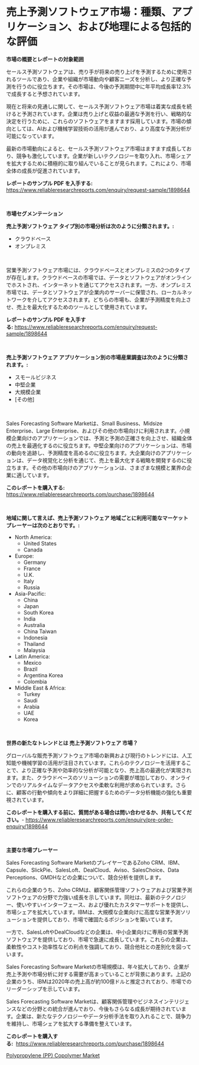 <p><h1>売上予測ソフトウェア市場：種類、アプリケーション、および地理による包括的な評価</h1></p><p><strong>市場の概要とレポートの対象範囲</strong></p>
<p><p>セールス予測ソフトウェアは、売り手が将来の売り上げを予測するために使用されるツールであり、企業や組織が市場動向や顧客ニーズを分析し、より正確な予測を行うのに役立ちます。その市場は、今後の予測期間中に年平均成長率12.3%で成長すると予想されています。</p><p>現在と将来の見通しに関して、セールス予測ソフトウェア市場は着実な成長を続けると予測されています。企業は売り上げと収益の最適な予測を行い、戦略的な決定を行うために、これらのソフトウェアをますます採用しています。市場の傾向としては、AIおよび機械学習技術の活用が進んでおり、より高度な予測分析が可能になっています。</p><p>最新の市場動向によると、セールス予測ソフトウェア市場はますます成長しており、競争も激化しています。企業が新しいテクノロジーを取り入れ、市場シェアを拡大するために積極的に取り組んでいることが見られます。これにより、市場全体の成長が促進されています。</p></p>
<p><strong>レポートのサンプル PDF を入手する:</strong> <a href="https://www.reliableresearchreports.com/enquiry/request-sample/1898644">https://www.reliableresearchreports.com/enquiry/request-sample/1898644</a></p>
<p>&nbsp;</p>
<p><strong>市場セグメンテーション</strong></p>
<p><strong>売上予測ソフトウェア タイプ別の市場分析は次のように分類されます。:</strong></p>
<p><ul><li>クラウドベース</li><li>オンプレミス</li></ul></p>
<p>&nbsp;</p>
<p><p>営業予測ソフトウェア市場には、クラウドベースとオンプレミスの2つのタイプが存在します。クラウドベースの市場では、データとソフトウェアがオンラインでホストされ、インターネットを通じてアクセスされます。一方、オンプレミス市場では、データとソフトウェアが企業内のサーバーに保管され、ローカルネットワークを介してアクセスされます。どちらの市場も、企業が予測精度を向上させ、売上を最大化するためのツールとして使用されています。</p></p>
<p><strong>レポートのサンプル PDF を入手する:</strong>&nbsp;<a href="https://www.reliableresearchreports.com/enquiry/request-sample/1898644">https://www.reliableresearchreports.com/enquiry/request-sample/1898644</a></p>
<p>&nbsp;</p>
<p><strong> 売上予測ソフトウェア アプリケーション別の市場産業調査は次のように分類されます。:</strong></p>
<p><ul><li>スモールビジネス</li><li>中堅企業</li><li>大規模企業</li><li>[その他]</li></ul></p>
<p>&nbsp;</p>
<p><p>Sales Forecasting Software Marketは、Small Business、Midsize Enterprise、Large Enterprise、およびその他の市場向けに利用されます。小規模企業向けのアプリケーションでは、予測と予測の正確さを向上させ、組織全体の売上を最適化するのに役立ちます。中堅企業向けのアプリケーションは、市場の動向を追跡し、予測精度を高めるのに役立ちます。大企業向けのアプリケーションは、データ視覚化と分析を通じて、売上を最大化する戦略を開発するのに役立ちます。その他の市場向けのアプリケーションは、さまざまな規模と業界の企業に適しています。</p></p>
<p><strong>このレポートを購入する:</strong>&nbsp; <a href="https://www.reliableresearchreports.com/purchase/1898644">https://www.reliableresearchreports.com/purchase/1898644</a></p>
<p>&nbsp;</p>
<p><strong>地域に関して言えば、売上予測ソフトウェア 地域ごとに利用可能なマーケットプレーヤーは次のとおりです。:</strong></p>
<p><ul>
    <li>
        North America:
        <ul>
            <li>United States</li>
            <li>Canada</li>
        </ul>
    </li>
    <li>
        Europe:
        <ul>
            <li>Germany</li>
            <li>France</li>
            <li>U.K.</li>
            <li>Italy</li>
            <li>Russia</li>
        </ul>
    </li>
    <li>
        Asia-Pacific:
        <ul>
            <li>China</li>
            <li>Japan</li>
            <li>South Korea</li>
            <li>India</li>
            <li>Australia</li>
            <li>China Taiwan</li>
            <li>Indonesia</li>
            <li>Thailand</li>
            <li>Malaysia</li>
        </ul>
    </li>
    <li>
        Latin America:
        <ul>
            <li>Mexico</li>
            <li>Brazil</li>
            <li>Argentina Korea</li>
            <li>Colombia</li>
        </ul>
    </li>
    <li>
        Middle East & Africa:
        <ul>
            <li>Turkey</li>
            <li>Saudi</li>
            <li>Arabia</li>
            <li>UAE</li>
            <li>Korea</li>
        </ul>
    </li>
    </ul></p>
<p>&nbsp;</p>
<p><strong>世界の新たなトレンドとは 売上予測ソフトウェア 市場？</strong></p>
<p><p>グローバルな販売予測ソフトウェア市場の新興および現行のトレンドには、人工知能や機械学習の活用が注目されています。これらのテクノロジーを活用することで、より正確な予測や効率的な分析が可能となり、売上高の最適化が実現されます。また、クラウドベースのソリューションの需要が増加しており、オンラインでのリアルタイムなデータアクセスや柔軟な利用が求められています。さらに、顧客の行動や傾向をより詳細に把握するためのデータ分析機能の強化も重要視されています。</p></p>
<p><strong>このレポートを購入する前に、質問がある場合は問い合わせるか、共有してください。</strong>- <a href="https://www.reliableresearchreports.com/enquiry/pre-order-enquiry/1898644">https://www.reliableresearchreports.com/enquiry/pre-order-enquiry/1898644</a></p>
<p>&nbsp;</p>
<p><strong>主要な市場プレーヤー</strong></p>
<p><p>Sales Forecasting Software MarketのプレイヤーであるZoho CRM、IBM、Capsule、SlickPie、SalesLoft、DealCloud、Aviso、SalesChoice、Data Perceptions、GMDHなどの企業について、競合分析を提供します。</p><p>これらの企業のうち、Zoho CRMは、顧客関係管理ソフトウェアおよび営業予測ソフトウェアの分野で力強い成長を示しています。同社は、最新のテクノロジー、使いやすいインターフェース、および優れたカスタマーサポートを提供し、市場シェアを拡大しています。IBMは、大規模な企業向けに高度な営業予測ソリューションを提供しており、市場で確固たるポジションを築いています。</p><p>一方で、SalesLoftやDealCloudなどの企業は、中小企業向けに専用の営業予測ソフトウェアを提供しており、市場で急速に成長しています。これらの企業は、柔軟性やコスト効率性などの利点を強調しており、競合他社との差別化を図っています。</p><p>Sales Forecasting Software Marketの市場規模は、年々拡大しており、企業が売上予測や市場分析に対する需要が高まっていることが背景にあります。上記の企業のうち、IBMは2020年の売上高が約100億ドルと推定されており、市場でのリーダーシップを示しています。</p><p>Sales Forecasting Software Marketは、顧客関係管理やビジネスインテリジェンスなどの分野との統合が進んでおり、今後もさらなる成長が期待されています。企業は、新たなテクノロジーやデータ分析手法を取り入れることで、競争力を維持し、市場シェアを拡大する準備を整えています。</p></p>
<p><strong>このレポートを購入する:</strong>&nbsp;&nbsp;<a href="https://www.reliableresearchreports.com/purchase/1898644">https://www.reliableresearchreports.com/purchase/1898644</a></p>
<p><p><a href="https://natural-crush-b99.notion.site/Polypropylene-PP-Copolymer-Market-Size-Growing-and-Forecasted-for-period-from-2024-2031-and-prov-649cd328065b42189928be852137dbb5">Polypropylene (PP) Copolymer Market</a></p></p>